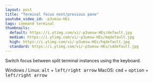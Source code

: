 ```yaml
---
layout: post
title: "Terminal focus next/previous pane"
youtube_video_id: -p3umsw-HEs
tags: command terminal
thumbnails:
  default: https://i.ytimg.com/vi/-p3umsw-HEs/default.jpg
  medium: https://i.ytimg.com/vi/-p3umsw-HEs/mqdefault.jpg
  high: https://i.ytimg.com/vi/-p3umsw-HEs/hqdefault.jpg
  standard: https://i.ytimg.com/vi/-p3umsw-HEs/sddefault.jpg
---
```


Switch focus between split terminal instances using the keyboard.

Windows / Linux: <kbd>alt</kbd> + <kbd>left/right arrow</kbd>
MacOS: <kbd>cmd</kbd> + <kbd>option</kbd> + <kbd>left/right arrow</kbd>
